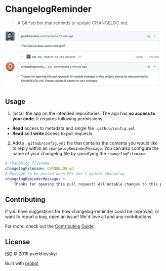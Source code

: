 # ChangelogReminder

> A GitHub bot that reminds to update CHANGELOG.md.

![alt text](./docs/changelog-reminder.png "Logo Title Text 1")

## Usage

1. Install the app on the intended repositories. The app has **no access to your code**. It requires following permissions:
  - **Read** access to metadata and single file `.github/config.yml`
  - **Read** and **write** access to pull requests
2. Add a `.github/config.yml` file that contains the contents you would like to reply within an `changelogReminderMessage`. You can also configure the name of your changelog file by specifying the  `changelogFilename`.

```yml
# Changelog filename
changelogFilename: CHANGELOG.md
# Message to be posted when PRs don't update changelog
changelogReminderMessage: >
    Thanks for opening this pull request! All notable changes to this project should be documented in CHANGELOG.md. Please update it based on your changes.

```

## Contributing

If you have suggestions for how changelog-reminder could be improved, or want to report a bug, open an issue! We'd love all and any contributions.

For more, check out the [Contributing Guide](CONTRIBUTING.md).

## License

[ISC](LICENSE) © 2018 pverkhovskyi

Built with [probot](https://github.com/probot/probot)
